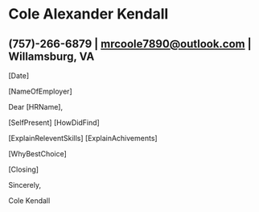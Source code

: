 # Cole Alexander Kendall
## (757)-266-6879 | mrcoole7890@outlook.com | Willamsburg, VA

[Date]

[NameOfEmployer]

Dear [HRName],

[SelfPresent] [HowDidFind]

[ExplainReleventSkills] [ExplainAchivements]

[WhyBestChoice]

[Closing]

Sincerely,

Cole Kendall
